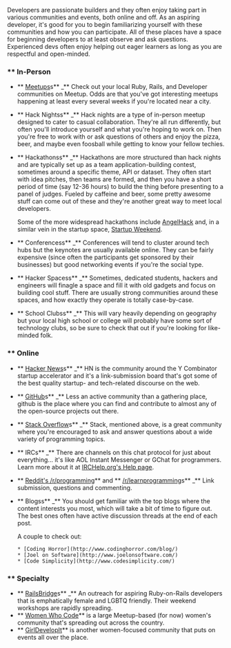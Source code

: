 Developers are passionate builders and they often enjoy taking part in various communities and events, both online and off.  As an aspiring developer, it's good for you to begin familiarizing yourself with these communities and how you can participate.  All of these places have a space for beginning developers to at least observe and ask questions.  Experienced devs often enjoy helping out eager learners as long as you are respectful and open-minded.

### ** In-Person

* ** [Meetups](http://www.meetup.com)s**  _** Check out your local Ruby, Rails, and Developer communities on Meetup.  Odds are that you've got interesting meetups happening at least every several weeks if you're located near a city.

* ** Hack Nightss**  _** Hack nights are a type of in-person meetup designed to cater to casual collaboration.  They're all run differently, but often you'll introduce yourself and what you're hoping to work on.  Then you're free to work with or ask questions of others and enjoy the pizza, beer, and maybe even foosball while getting to know your fellow techies.

* ** Hackathonss**  _** Hackathons are more structured than hack nights and are typically set up as a team application-building contest, sometimes around a specific theme, API or dataset.  They often start with idea pitches, then teams are formed, and then you have a short period of time (say 12-36 hours) to build the thing before presenting to a panel of judges.  Fueled by caffeine and beer, some pretty awesome stuff can come out of these and they're another great way to meet local developers.

    Some of the more widespread hackathons include [AngelHack](http://www.angelhack.com) and, in a similar vein in the startup space, [Startup Weekend](http://www.startupweekend.org/).

* ** Conferencess**  _** Conferences will tend to cluster around tech hubs but the keynotes are usually available online.  They can be fairly expensive (since often the participants get sponsored by their businesses) but good networking events if you're the social type.

* ** Hacker Spacess**  _** Sometimes, dedicated students, hackers and engineers will finagle a space and fill it with old gadgets and focus on building cool stuff.  There are usually strong communities around these spaces, and how exactly they operate is totally case-by-case.

* ** School Clubss**  _** This will vary heavily depending on geography but your local high school or college will probably have some sort of technology clubs, so be sure to check that out if you're looking for like-minded folk.

### ** Online
* ** [Hacker News](http://news.ycombinator.com)s**  _** HN is the community around the Y Combinator startup accelerator and it's a link-submission board that's got some of the best quality startup- and tech-related discourse on the web.
* ** [GitHub](http://www.github.com)s**  _** Less an active community than a gathering place, github is the place where you can find and contribute to almost any of the open-source projects out there.
* ** [Stack Overflow](http://www.stackoverflow.com)s**  _** Stack, mentioned above, is a great community where you're encouraged to ask and answer questions about a wide variety of programming topics.
* ** IRCs**  _** There are channels on this chat protocol for just about everything... it's like AOL Instant Messenger or GChat for programmers.  Learn more about it at [IRCHelp.org's Help page](http://www.irchelp.org/irchelp/help.html).
* ** [Reddit's /r/programming](http://www.reddit.com/r/programming/)**  and ** [/r/learnprogramming](http://www.reddit.com/r/learnprogramming)s**  _** Link submission, questions and commenting.
* ** Blogss**  _** You should get familiar with the top blogs where the content interests you most, which will take a bit of time to figure out.  The best ones often have active discussion threads at the end of each post.

    A couple to check out:

      * [Coding Horror](http://www.codinghorror.com/blog/)
      * [Joel on Software](http://www.joelonsoftware.com/)
      * [Code Simplicity](http://www.codesimplicity.com/)

### ** Specialty
* ** [RailsBridge](http://railsbridge.org/)s**  _** An outreach for aspiring Ruby-on-Rails developers that is emphatically female and LGBTQ friendly.  Their weekend workshops are rapidly spreading.
* ** [Women Who Code](http://www.meetup.com/Women-Who-Code-SF/)**  is a large Meetup-based (for now) women's community that's spreading out across the country.
* ** [GirlDevelopIt](http://www.girldevelopit.com/)**  is another women-focused community that puts on events all over the place.
